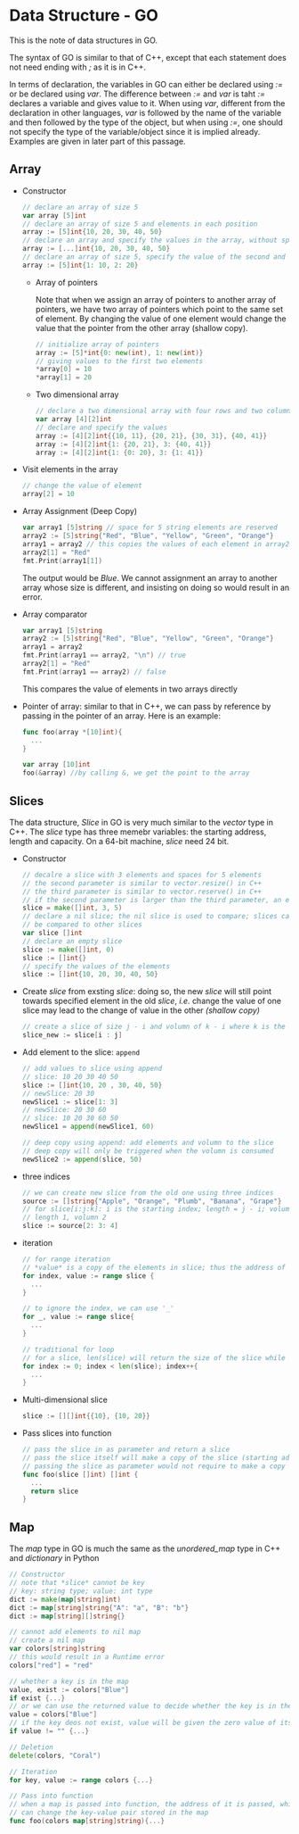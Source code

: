 # Data Structure - GO

This is the note of data structures in GO. 

The syntax of GO is similar to that of C++, except that each statement does not need ending with *;* as it is in C++. 

In terms of declaration, the variables in GO can either be declared using *:=* or be declared using *var*. The difference between *:=* and *var* is taht *:=* declares a variable and gives value to it. When using *var*, different from the declaration in other languages, *var* is followed by the name of the variable and then followed by the type of the object, but when using *:=*, one should not specify the type of the variable/object since it is implied already. Examples are given in later part of this passage.

## Array

- Constructor

  ```GO
  // declare an array of size 5
  var array [5]int
  // declare an array of size 5 and elements in each position
  array := [5]int{10, 20, 30, 40, 50}
  // declare an array and specify the values in the array, without specifying the size
  array := [...]int{10, 20, 30, 40, 50}
  // declare an array of size 5, specify the value of the second and the third elements; other elements are initialized to be 0
  array := [5]int{1: 10, 2: 20}
  ```

  - Array of pointers

    Note that when we assign an array of pointers to another array of pointers, we have two array of pointers which point to the same set of element. By changing the value of one element would change the value that the pointer from the other array (shallow copy).

    ``` go
    // initialize array of pointers
    array := [5]*int{0: new(int), 1: new(int)}
    // giving values to the first two elements
    *array[0] = 10
    *array[1] = 20
    ```

  - Two dimensional array

    ```go
    // declare a two dimensional array with four rows and two columns
    var array [4][2]int
    // declare and specify the values
    array := [4][2]int{{10, 11}, {20, 21}, {30, 31}, {40, 41}}
    array := [4][2]int{1: {20, 21}, 3: {40, 41}}
    array := [4][2]int{1: {0: 20}, 3: {1: 41}}
    
    ```

- Visit elements in the array

  ```go
  // change the value of element
  array[2] = 10
  ```

- Array Assignment (Deep Copy)

  ```go
  var array1 [5]string // space for 5 string elements are reserved
  array2 := [5]string{"Red", "Blue", "Yellow", "Green", "Orange"}
  array1 = array2 // this copies the values of each element in array2 to the elements in array1
  array2[1] = "Red"
  fmt.Print(array1[1])
  ```

  The output would be *Blue*. We cannot assignment an array to another array whose size is different, and insisting on doing so would result in an error.

- Array comparator

  ```go
  var array1 [5]string
  array2 := [5]string{"Red", "Blue", "Yellow", "Green", "Orange"}
  array1 = array2
  fmt.Print(array1 == array2, "\n") // true
  array2[1] = "Red"
  fmt.Print(array1 == array2) // false
  ```

  This compares the value of elements in two arrays directly

- Pointer of array: similar to that in C++, we can pass by reference by passing in the pointer of an array. Here is an example:

  ```go
  func foo(array *[10]int){
    ...
  }
  
  var array [10]int
  foo(&array) //by calling &, we get the point to the array
  ```



## Slices

The data structure, *Slice* in GO is very much similar to the *vector* type in C++. The *slice* type has three memebr variables: the starting address, length and capacity. On a 64-bit machine, *slice* need 24 bit.

- Constructor

  ```go
  // decalre a slice with 3 elements and spaces for 5 elements
  // the second parameter is similar to vector.resize() in C++
  // the third parameter is similar to vector.reserve() in C++
  // if the second parameter is larger than the third parameter, an error would show up
  slice = make([]int, 3, 5)
  // declare a nil slice; the nil slice is used to compare; slices can only be compared to nil and cannot
  // be compared to other slices
  var slice []int
  // declare an empty slice
  slice := make([]int, 0)
  slice := []int{}
  // specify the values of the elements
  slice := []int{10, 20, 30, 40, 50}
  ```

- Create *slice* from exsting *slice*: doing so, the new *slice* will still point towards specified element in the old *slice*, *i.e.* change the value of one slice may lead to the change of value in the other *(shallow copy)*

  ```go
  // create a slice of size j - i and volumn of k - i where k is the volumn of the old slice
  slice_new := slice[i : j]
  ```

- Add element to the slice: `append`

  ```go
  // add values to slice using append
  // slice: 10 20 30 40 50
  slice := []int{10, 20 , 30, 40, 50}
  // newSlice: 20 30
  newSlice1 := slice[1: 3]
  // newSlice: 20 30 60
  // slice: 10 20 30 60 50
  newSlice1 = append(newSlice1, 60)
  
  // deep copy using append: add elements and volumn to the slice
  // deep copy will only be triggered when the volumn is consumed
  newSlice2 := append(slice, 50)
  ```

- three indices

  ```go
  // we can create new slice from the old one using three indices
  source := []string{"Apple", "Orange", "Plumb", "Banana", "Grape"}
  // for slice[i:j:k]: i is the starting index; length = j - i; volumn = k - i
  // length 1, volumn 2
  slice := source[2: 3: 4]
  ```

- iteration

  ```go
  // for range iteration
  // *value* is a copy of the elements in slice; thus the address of *value* variable is always the same
  for index, value := range slice {
    ...
  }
  
  // to ignore the index, we can use '_'
  for _, value := range slice{
    ...
  }
  
  // traditional for loop
  // for a slice, len(slice) will return the size of the slice while cap(slice) will return the capacity/volumn of the slice
  for index := 0; index < len(slice); index++{
    ...
  }
  ```

- Multi-dimensional slice

  ```go
  slice := [][]int{{10}, {10, 20}}
  ```

- Pass slices into function

  ```go
  // pass the slice in as parameter and return a slice
  // pass the slice itself will make a copy of the slice (starting address, length and capacity)
  // passing the slice as parameter would not require to make a copy of the array of elements
  func foo(slice []int) []int {
    ...
    return slice
  }
  ```

  

## Map

The *map* type in GO is much the same as the *unordered_map* type in C++ and *dictionary* in Python

```go
// Constructor
// note that *slice* cannot be key
// key: string type; value: int type
dict := make(map[string]int)
dict := map[string]string{"A": "a", "B": "b"}
dict := map[string][]string{}

// cannot add elements to nil map
// create a nil map
var colors[string]string
// this would result in a Runtime error
colors["red"] = "red"

// whether a key is in the map
value, exist := colors["Blue"]
if exist {...}
// or we can use the returned value to decide whether the key is in the map
value = colors["Blue"]
// if the key deos not exist, value will be given the zero value of its type
if value != "" {...}

// Deletion
delete(colors, "Coral")

// Iteration
for key, value := range colors {...}

// Pass into function
// when a map is passed into function, the address of it is passed, which means that operation in the function
// can change the key-value pair stored in the map
func foo(colors map[string]string){...}
```

